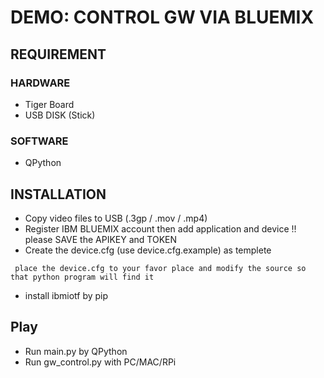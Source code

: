 # DEMO: CONTROL GW VIA BLUEMIX

## REQUIREMENT

### HARDWARE

* Tiger Board
* USB DISK (Stick)

### SOFTWARE

* QPython

## INSTALLATION

* Copy video files to USB (.3gp / .mov / .mp4)
* Register IBM BLUEMIX account then add application and device !! please SAVE the APIKEY and TOKEN
* Create the device.cfg (use device.cfg.example) as templete
```
 place the device.cfg to your favor place and modify the source so that python program will find it
```
* install ibmiotf by pip

## Play

* Run main.py by QPython
* Run gw_control.py with PC/MAC/RPi

